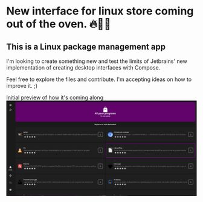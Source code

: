 # New interface for linux store coming out of the oven. 🔥🧑‍🍳

## This is a Linux package management app

I'm looking to create something new and test the limits of Jetbrains' new implementation of creating desktop interfaces with Compose.

Feel free to explore the files and contribute. I'm accepting ideas on how to improve it. ;)

Initial preview of how it's coming along
![Screenshot](src/main/resources/screenshots/preview_inicial.png)
